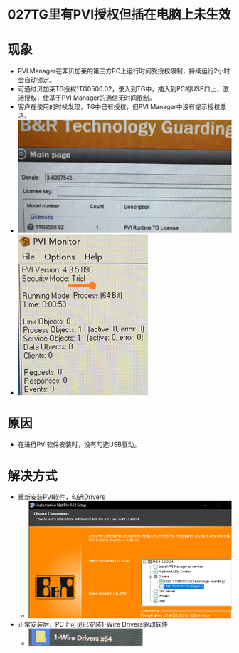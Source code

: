 # 027TG里有PVI授权但插在电脑上未生效
# 现象
- PVI Manager在非贝加莱的第三方PC上运行时间受授权限制，持续运行2小时会自动锁定。
- 可通过贝加莱TG授权1TG0500.02，录入到TG中，插入到PC的USB口上，激活授权，使基于PVI Manager的通信无时间限制。
- 客户在使用的时候发现，TG中已有授权，但PVI Manager中没有提示授权激活。
- ![Img](./FILES/027TG里有PVI授权但插在电脑上未生效.md/img-20221013155848.png)
- ![Img](./FILES/027TG里有PVI授权但插在电脑上未生效.md/img-20221013155906.png)

# 原因
- 在进行PVI软件安装时，没有勾选USB驱动。

# 解决方式
- 重新安装PVI软件，勾选Drivers
    - ![Img](./FILES/027TG里有PVI授权但插在电脑上未生效.md/img-20221013160201.png)
- 正常安装后，PC上可见已安装1-Wire Drivers驱动软件
    - ![Img](./FILES/027TG里有PVI授权但插在电脑上未生效.md/img-20221013160312.png)

